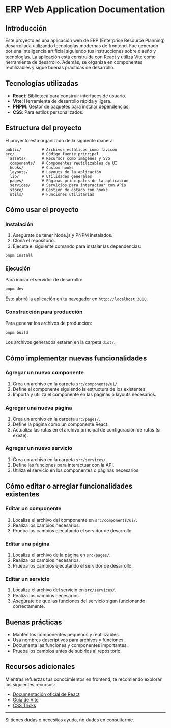 # ERP Web Application Documentation

## Introducción
Este proyecto es una aplicación web de ERP (Enterprise Resource Planning) desarrollada utilizando tecnologías modernas de frontend. Fue generado por una inteligencia artificial siguiendo tus instrucciones sobre diseño y tecnologías. La aplicación está construida con React y utiliza Vite como herramienta de desarrollo. Además, se organiza en componentes reutilizables y sigue buenas prácticas de desarrollo.

## Tecnologías utilizadas
- **React**: Biblioteca para construir interfaces de usuario.
- **Vite**: Herramienta de desarrollo rápida y ligera.
- **PNPM**: Gestor de paquetes para instalar dependencias.
- **CSS**: Para estilos personalizados.

## Estructura del proyecto
El proyecto está organizado de la siguiente manera:

```
public/         # Archivos estáticos como favicon
src/            # Código fuente principal
  assets/       # Recursos como imágenes y SVG
  components/   # Componentes reutilizables de UI
  hooks/        # Custom hooks
  layouts/      # Layouts de la aplicación
  lib/          # Utilidades generales
  pages/        # Páginas principales de la aplicación
  services/     # Servicios para interactuar con APIs
  store/        # Gestión de estado con hooks
  utils/        # Funciones utilitarias
```

## Cómo usar el proyecto

### Instalación
1. Asegúrate de tener Node.js y PNPM instalados.
2. Clona el repositorio.
3. Ejecuta el siguiente comando para instalar las dependencias:

```bash
pnpm install
```

### Ejecución
Para iniciar el servidor de desarrollo:

```bash
pnpm dev
```

Esto abrirá la aplicación en tu navegador en `http://localhost:3000`.

### Construcción para producción
Para generar los archivos de producción:

```bash
pnpm build
```

Los archivos generados estarán en la carpeta `dist/`.

## Cómo implementar nuevas funcionalidades

### Agregar un nuevo componente
1. Crea un archivo en la carpeta `src/components/ui/`.
2. Define el componente siguiendo la estructura de los existentes.
3. Importa y utiliza el componente en las páginas o layouts necesarios.

### Agregar una nueva página
1. Crea un archivo en la carpeta `src/pages/`.
2. Define la página como un componente React.
3. Actualiza las rutas en el archivo principal de configuración de rutas (si existe).

### Agregar un nuevo servicio
1. Crea un archivo en la carpeta `src/services/`.
2. Define las funciones para interactuar con la API.
3. Utiliza el servicio en los componentes o páginas necesarios.

## Cómo editar o arreglar funcionalidades existentes

### Editar un componente
1. Localiza el archivo del componente en `src/components/ui/`.
2. Realiza los cambios necesarios.
3. Prueba los cambios ejecutando el servidor de desarrollo.

### Editar una página
1. Localiza el archivo de la página en `src/pages/`.
2. Realiza los cambios necesarios.
3. Prueba los cambios ejecutando el servidor de desarrollo.

### Editar un servicio
1. Localiza el archivo del servicio en `src/services/`.
2. Realiza los cambios necesarios.
3. Asegúrate de que las funciones del servicio sigan funcionando correctamente.

## Buenas prácticas
- Mantén los componentes pequeños y reutilizables.
- Usa nombres descriptivos para archivos y funciones.
- Documenta las funciones y componentes importantes.
- Prueba los cambios antes de subirlos al repositorio.

## Recursos adicionales
Mientras refuerzas tus conocimientos en frontend, te recomiendo explorar los siguientes recursos:
- [Documentación oficial de React](https://reactjs.org/docs/getting-started.html)
- [Guía de Vite](https://vitejs.dev/guide/)
- [CSS Tricks](https://css-tricks.com/)

---

Si tienes dudas o necesitas ayuda, no dudes en consultarme.
